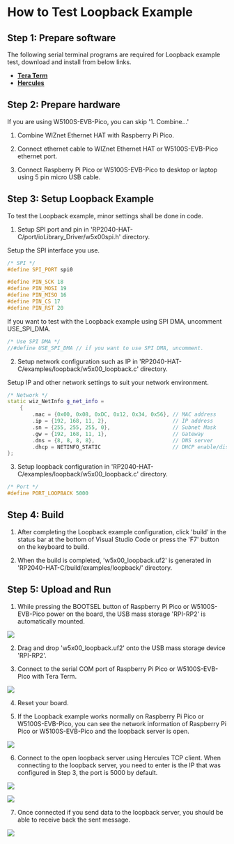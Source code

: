 # How to Test Loopback Example



## Step 1: Prepare software

The following serial terminal programs are required for Loopback example test, download and install from below links.

- [**Tera Term**][link-tera_term]
- [**Hercules**][link-hercules]



## Step 2: Prepare hardware

If you are using W5100S-EVB-Pico, you can skip '1. Combine...'

1. Combine WIZnet Ethernet HAT with Raspberry Pi Pico.

2. Connect ethernet cable to WIZnet Ethernet HAT or W5100S-EVB-Pico ethernet port.

3. Connect Raspberry Pi Pico or W5100S-EVB-Pico to desktop or laptop using 5 pin micro USB cable.



## Step 3: Setup Loopback Example

To test the Loopback example, minor settings shall be done in code.

1. Setup SPI port and pin in 'RP2040-HAT-C/port/ioLibrary_Driver/w5x00spi.h' directory.

Setup the SPI interface you use.

```cpp
/* SPI */
#define SPI_PORT spi0

#define PIN_SCK 18
#define PIN_MOSI 19
#define PIN_MISO 16
#define PIN_CS 17
#define PIN_RST 20
```

If you want to test with the Loopback example using SPI DMA, uncomment USE_SPI_DMA.

```cpp
/* Use SPI DMA */
//#define USE_SPI_DMA // if you want to use SPI DMA, uncomment.
```

2. Setup network configuration such as IP in 'RP2040-HAT-C/examples/loopback/w5x00_loopback.c' directory.

Setup IP and other network settings to suit your network environment.

```cpp
/* Network */
static wiz_NetInfo g_net_info =
    {
        .mac = {0x00, 0x08, 0xDC, 0x12, 0x34, 0x56}, // MAC address
        .ip = {192, 168, 11, 2},                     // IP address
        .sn = {255, 255, 255, 0},                    // Subnet Mask
        .gw = {192, 168, 11, 1},                     // Gateway
        .dns = {8, 8, 8, 8},                         // DNS server
        .dhcp = NETINFO_STATIC                       // DHCP enable/disable
};
```

3. Setup loopback configuration in 'RP2040-HAT-C/examples/loopback/w5x00_loopback.c' directory.

```cpp
/* Port */
#define PORT_LOOPBACK 5000
```



## Step 4: Build

1. After completing the Loopback example configuration, click 'build' in the status bar at the bottom of Visual Studio Code or press the 'F7' button on the keyboard to build.

2. When the build is completed, 'w5x00_loopback.uf2' is generated in 'RP2040-HAT-C/build/examples/loopback/' directory.



## Step 5: Upload and Run

1. While pressing the BOOTSEL button of Raspberry Pi Pico or W5100S-EVB-Pico power on the board, the USB mass storage 'RPI-RP2' is automatically mounted.

![][link-raspberry_pi_pico_usb_mass_storage]

2. Drag and drop 'w5x00_loopback.uf2' onto the USB mass storage device 'RPI-RP2'.

3. Connect to the serial COM port of Raspberry Pi Pico or W5100S-EVB-Pico with Tera Term.

![][link-connect_to_serial_com_port]

4. Reset your board.

5. If the Loopback example works normally on Raspberry Pi Pico or W5100S-EVB-Pico, you can see the network information of Raspberry Pi Pico or W5100S-EVB-Pico and the loopback server is open.

![][link-see_network_information_of_raspberry_pi_pico_and_open_loopback_server]

6. Connect to the open loopback server using Hercules TCP client. When connecting to the loopback server, you need to enter is the IP that was configured in Step 3, the port is 5000 by default.

![][link-connect_to_loopback_server_using_hercules_tcp_client_1]

![][link-connect_to_loopback_server_using_hercules_tcp_client_2]

7. Once connected if you send data to the loopback server, you should be able to receive back the sent message.

![][link-receive_back_sent_message]



<!--
Link
-->

[link-tera_term]: https://osdn.net/projects/ttssh2/releases/
[link-hercules]: https://www.hw-group.com/software/hercules-setup-utility
[link-raspberry_pi_pico_usb_mass_storage]: https://github.com/hyoyun-Kim/RP2040-HAT-C-Edit/blob/main/static/images/loopback/raspberry_pi_pico_usb_mass_storage.png
[link-connect_to_serial_com_port]: https://github.com/hyoyun-Kim/RP2040-HAT-C-Edit/main/static/images/loopback/connect_to_serial_com_port.png
[link-see_network_information_of_raspberry_pi_pico_and_open_loopback_server]: https://github.com/hyoyun-Kim/RP2040-HAT-C-Edit/blob/main/static/images/loopback/see_network_information_of_raspberry_pi_pico_and_open_loopback_server.png
[link-connect_to_loopback_server_using_hercules_tcp_client_1]: https://github.com/hyoyun-Kim/RP2040-HAT-C-Edit/blob/main/static/images/loopback/connect_to_loopback_server_using_hercules_tcp_client_1.png
[link-connect_to_loopback_server_using_hercules_tcp_client_2]: https://github.com/hyoyun-Kim/RP2040-HAT-C-Edit/blob/main/static/images/loopback/connect_to_loopback_server_using_hercules_tcp_client_2.png
[link-receive_back_sent_message]: https://github.com/hyoyun-Kim/RP2040-HAT-C-Edit/blob/main/static/images/loopback/receive_back_sent_message.png
